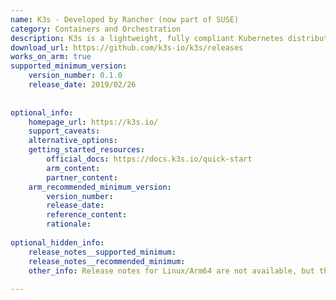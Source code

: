 ```yaml
---
name: K3s - Developed by Rancher (now part of SUSE)
category: Containers and Orchestration
description: K3s is a lightweight, fully compliant Kubernetes distribution packaged as a single binary, designed for resource-constrained and edge environments with simplified operations and minimal dependencies.
download_url: https://github.com/k3s-io/k3s/releases
works_on_arm: true
supported_minimum_version:
    version_number: 0.1.0
    release_date: 2019/02/26
 
 
optional_info:
    homepage_url: https://k3s.io/
    support_caveats:
    alternative_options:
    getting_started_resources:
        official_docs: https://docs.k3s.io/quick-start
        arm_content:
        partner_content:
    arm_recommended_minimum_version:
        version_number:
        release_date:
        reference_content:
        rationale:
 
optional_hidden_info:
    release_notes__supported_minimum: 
    release_notes__recommended_minimum:
    other_info: Release notes for Linux/Arm64 are not available, but the Linux/Arm64 binaries are rolled out from version 0.1.0 onwards. The README.md in version 0.1.0 confirms the Linux/Arm64 support.
 
---
```


